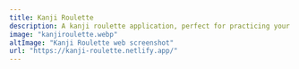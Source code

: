 ```yaml
---
title: Kanji Roulette
description: A kanji roulette application, perfect for practicing your memorization.
image: "kanjiroulette.webp"
altImage: "Kanji Roulette web screenshot"
url: "https://kanji-roulette.netlify.app/"
---
```

